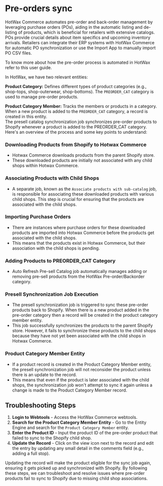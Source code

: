 # Pre-orders sync 
HotWax Commerce automates pre-order and back-order management by leveraging purchase orders (POs), aiding in the automatic listing and de-listing of products, which is beneficial for retailers with extensive catalogs. POs provide crucial details about item specifics and upcoming inventory arrivals. Retailers can integrate their ERP systems with HotWax Commerce for automatic PO synchronization or use the Import App to manually import PO CSV files.

To know more about how the pre-order process is automated in HotWax refer to this user guide.

In HotWax, we have two relevant entities:

**Product Category:** Defines different types of product categories (e.g., shop-tops, shop-outerwear, shop-bottoms). The `PREORDER_CAT` category is used to manage pre-order products.

**Product Category Member:** Tracks the members or products in a category. When a new product is added to the `PREORDER_CAT` category, a record is created in this entity.  
The presell catalog synchronization job synchronizes pre-order products to Shopify whenever a product is added to the PREORDER_CAT category. Here's an overview of the process and some key points to understand:

### Downloading Products from Shopify to Hotwax Commerce
- Hotwax Commerce downloads products from the parent Shopify store.
- These downloaded products are initially not associated with any child shops within Hotwax Commerce.

### Associating Products with Child Shops
- A separate job, known as the `Associate products with sub-catalog` job, is responsible for associating these downloaded products with various child shops. This step is crucial for ensuring that the products are associated with the child shops.

### Importing Purchase Orders
- There are instances where purchase orders for these downloaded products are imported into Hotwax Commerce before the products get associated with the child shops.
- This means that the products exist in Hotwax Commerce, but their association with the child shops is pending.

### Adding Products to PREORDER_CAT Category
- Auto Refresh Pre-sell Catalog job automatically manages adding or removing pre-sell products from the HotWax Pre-order/Backorder category.

### Presell Synchronization Job Execution

- The presell synchronization job is triggered to sync these pre-order products back to Shopify. When there is a new product added in the pre-order category then a record will be created in the product category member entity.
- This job successfully synchronizes the products to the parent Shopify store. However, it fails to synchronize these products to the child shops because they have not yet been associated with the child shops in Hotwax Commerce.

### Product Category Member Entity 
- If a product record is created in the Product Category Member entity, the presell synchronization job will not reconsider the product unless there is an update to the record.
- This means that even if the product is later associated with the child shops, the synchronization job won't attempt to sync it again unless a change is made to the Product Category Member record.

## Troubleshooting Steps

1. **Login to Webtools** - Access the HotWax Commerce webtools.
2. **Search for the Product Category Member Entity** - Go to the Entity Engine and search for the `Product Category Member` entity.
3. **Enter the Product ID** - Input the product ID of the pre-order product that failed to sync to the Shopify child shop.
4. **Update the Record** - Click on the view icon next to the record and edit the entry by updating any small detail in the comments field (e.g., adding a full stop).

Updating the record will make the product eligible for the sync job again, ensuring it gets picked up and synchronized with Shopify. By following these steps, we can troubleshoot and resolve issues where pre-order products fail to sync to Shopify due to missing child shop associations.
